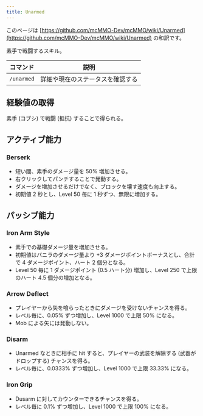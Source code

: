 ```yaml
---
title: Unarmed
---
```


このページは [https://github.com/mcMMO-Dev/mcMMO/wiki/Unarmed](https://github.com/mcMMO-Dev/mcMMO/wiki/Unarmed) の和訳です。

素手で戦闘するスキル。

|コマンド|説明|
|:------:|:--:|
|`/unarmed`|詳細や現在のステータスを確認する|

## 経験値の取得
素手 (コブシ) で戦闘 (抵抗) することで得られる。

## アクティブ能力

### Berserk
  * 短い間、素手のダメージ量を 50% 増加させる。
  * 右クリックしてパンチすることで発動する。
  * ダメージを増加させるだけでなく、ブロックを壊す速度も向上する。
  * 初期値 2 秒とし、Level 50 毎に 1 秒ずつ、無限に増加する。

## パッシブ能力

### Iron Arm Style
  * 素手での基礎ダメージ量を増加させる。
  * 初期値はバニラのダメージ量より +3 ダメージポイントボーナスとし、合計で 4 ダメージポイント、ハート 2 個分となる。
  * Level 50 毎に 1 ダメージポイント (0.5 ハート分) 増加し、Level 250 で上限 のハート 4.5 個分の増加となる。


### Arrow Deflect
  * プレイヤーから矢を喰らったときにダメージを受けないチャンスを得る。
  * レベル毎に、0.05% ずつ増加し、Level 1000 で上限 50% になる。
  * Mob による矢には発動しない。

### Disarm
  * Unarmed なときに相手に hit すると、プレイヤーの武装を解除する (武器がドロップする) チャンスを得る。
  * レベル毎に、0.0333% ずつ増加し、Level 1000 で上限 33.33% になる。


### Iron Grip
  * Dusarm に対してカウンターできるチャンスを得る。
  * レベル毎に 0.1% ずつ増加し、Level 1000 で上限 100% になる。

